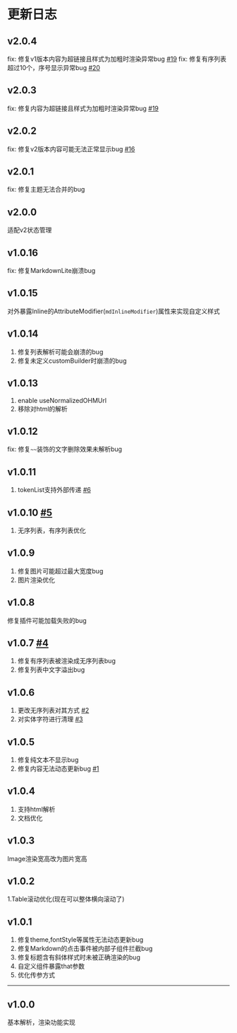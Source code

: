 # 更新日志

## v2.0.4
fix: 修复v1版本内容为超链接且样式为加粗时渲染异常bug [#19](https://github.com/lidary-byte/HMarkdown/issues/19)
fix: 修复有序列表超过10个，序号显示异常bug [#20](https://github.com/lidary-byte/HMarkdown/issues/20)

## v2.0.3
fix: 修复内容为超链接且样式为加粗时渲染异常bug [#19](https://github.com/lidary-byte/HMarkdown/issues/19)

## v2.0.2
fix: 修复v2版本内容可能无法正常显示bug [#16](https://github.com/lidary-byte/HMarkdown/issues/16)

## v2.0.1
fix: 修复主题无法合并的bug

## v2.0.0
适配v2状态管理

## v1.0.16
fix: 修复MarkdownLite崩溃bug

## v1.0.15
对外暴露Inline的AttributeModifier(```mdInlineModifier```)属性来实现自定义样式

## v1.0.14
1. 修复列表解析可能会崩溃的bug
2. 修复未定义customBuilder时崩溃的bug

## v1.0.13
1. enable useNormalizedOHMUrl
2. 移除对html的解析

## v1.0.12
fix: 修复```~~```装饰的文字删除效果未解析bug

## v1.0.11 
1. tokenList支持外部传递  [#6](https://github.com/lidary-byte/HMarkdown/issues/6)

## v1.0.10 [#5](https://github.com/lidary-byte/HMarkdown/issues/5)
1. 无序列表，有序列表优化

## v1.0.9
1. 修复图片可能超过最大宽度bug
2. 图片渲染优化

## v1.0.8
修复插件可能加载失败的bug

## v1.0.7  [#4](https://github.com/lidary-byte/HMarkdown/issues/4)
1. 修复有序列表被渲染成无序列表bug 
2. 修复列表中文字溢出bug

## v1.0.6
1. 更改无序列表对其方式 [#2](https://github.com/lidary-byte/HMarkdown/issues/2)
2. 对实体字符进行清理 [#3](https://github.com/lidary-byte/HMarkdown/issues/3)


## v1.0.5
1. 修复纯文本不显示bug
2. 修复内容无法动态更新bug [#1](https://github.com/lidary-byte/HMarkdown/issues/1)

## v1.0.4
1. 支持html解析
2. 文档优化

## v1.0.3
Image渲染宽高改为图片宽高

## v1.0.2
1.Table滚动优化(现在可以整体横向滚动了)

## v1.0.1
1. 修复theme,fontStyle等属性无法动态更新bug
2. 修复Markdown的点击事件被内部子组件拦截bug
3. 修复标题含有斜体样式时未被正确渲染的bug
4. 自定义组件暴露that参数
5. 优化传参方式

---
## v1.0.0

基本解析，渲染功能实现

